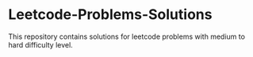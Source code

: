 # Leetcode-Problems-Solutions
This repository contains solutions for leetcode problems with medium to hard difficulty level.
